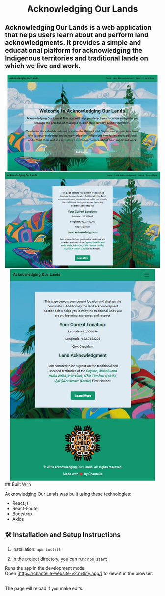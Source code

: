 <h1 align="center">
Acknowledging Our Lands <br/>
</h1>
<h2>Acknowledging Our Lands is a web application that helps users learn about and perform land acknowledgments. It provides a simple and educational platform for acknowledging the Indigenous territories and traditional lands on which we live and work.</h2>

<div align="center">
<img src="./homePageDesktop.jpg" alt="home page desktop view"/>
</div>

<div align="center">
<img src="./desktop.jpg" alt="demo"/>
</div>

<div align="center">
    <img src="./land.jpg" alt="demo"/>
</div>
## Built With

Acknowledging Our Lands was built using these technologies:

- React.js
- React-Router
- Bootstrap
- Axios

## 🛠 Installation and Setup Instructions

1. Installation: `npm install`

2. In the project directory, you can run: `npm start`

Runs the app in the development mode.\
Open [https://chantelle-website-v2.netlify.app/] to view it in the browser.

</br> 
The page will reload if you make edits.
